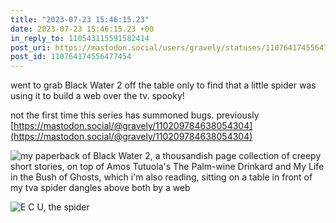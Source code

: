 ```yaml
---
title: "2023-07-23 15:46:15.23"
date: 2023-07-23 15:46:15.23 +00
in_reply_to: 110543115591582414
post_uri: https://mastodon.social/users/gravely/statuses/110764174556477454
post_id: 110764174556477454
---
```

went to grab Black Water 2 off the table only to find that a little spider was using it to build a web over the tv. spooky!

not the first time this series has summoned bugs. previously [https://mastodon.social/@gravely/110209784638054304](https://mastodon.social/@gravely/110209784638054304)


![my paperback of Black Water 2, a thousandish page collection of creepy short stories, on top of Amos Tutuola's The Palm-wine Drinkard and My Life in the Bush of Ghosts, which i'm also reading, sitting on a table in front of my tva spider dangles above both by a web](/images/110764174143018531.jpeg)

![E C U, the spider](/images/110764174291176670.jpeg)

